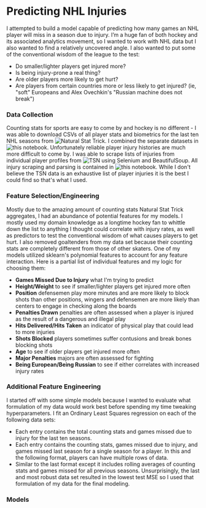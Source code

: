 # Predicting NHL Injuries

I attempted to build a model capable of predicting how many games an NHL player will miss in a season due to injury. I’m a huge fan of both hockey and its associated analytics movement, so I wanted to work with NHL data but I also wanted to find a relatively uncovered angle. I also wanted to put some of the conventional wisdom of the league to the test:
* Do smaller/lighter players get injured more?
* Is being injury-prone a real thing?
* Are older players more likely to get hurt?
* Are players from certain countries more or less likely to get injured? (ie, "soft" Europeans and Alex Ovechkin's "Russian machine does not break")

### Data Collection

Counting stats for sports are easy to come by and hockey is no different - I was able to download CSVs of all player stats and biometrics for the last ten NHL seasons from ![Natural Stat Trick]('www.naturalstattrick.com'). I combined the separate datasets in ![this notebook]('notebook.ipynb'). Unfortunately reliable player injury histories are much more difficult to come by. I was able to scrape lists of injuries from individual player profiles from ![TSN]('www.tsn.ca/nhl') using Selenium and BeautifulSoup. All injury scraping and parsing is contained in ![this notebook]('notebook.ipynb'). While I don't believe the TSN data is an exhaustive list of player injuries it is the best I could find so that's what I used.

### Feature Selection/Engineering

Mostly due to the amazing amount of counting stats Natural Stat Trick aggregates, I had an abundance of potential features for my models. I mostly used my domain knowledge as a longtime hockey fan to whittle down the list to anything I thought could correlate with injury rates, as well as predictors to test the conventional wisdom of what causes players to get hurt. I also removed goaltenders from my data set because their counting stats are completely different from those of other skaters. One of my models utilized sklearn's polynomial features to account for any feature interaction. Here is a partial list of individual features and my logic for choosing them:
* **Games Missed Due to Injury** what I'm trying to predict
* **Height/Weight** to see if smaller/lighter players get injured more often
* **Position** defensemen play more minutes and are more likely to block shots than other positions, wingers and defensemen are more likely than centers to engage in checking along the boards
* **Penalties Drawn** penalties are often assessed when a player is injured as the result of a dangerous and illegal play
* **Hits Delivered/Hits Taken** an indicator of physical play that could lead to more injuries
* **Shots Blocked** players sometimes suffer contusions and break bones blocking shots
* **Age** to see if older players get injured more often
* **Major Penalties** majors are often assessed for fighting
* **Being European/Being Russian** to see if either correlates with increased injury rates

### Additional Feature Engineering

I started off with some simple models because I wanted to evaluate what formulation of my data would work best before spending my time tweaking hyperparameters. I fit an Ordinary Least Squares regression on each of the following data sets:
* Each entry contains the total counting stats and games missed due to injury for the last ten seasons.
* Each entry contains the counting stats, games missed due to injury, and games missed last season for a single season for a player. In this and the following format, players can have multiple rows of data.
* Similar to the last format except it includes rolling averages of counting stats and games missed for all previous seasons.
Unsurprisingly, the last and most robust data set resulted in the lowest test MSE so I used that formulation of my data for the final modeling.

### Models
